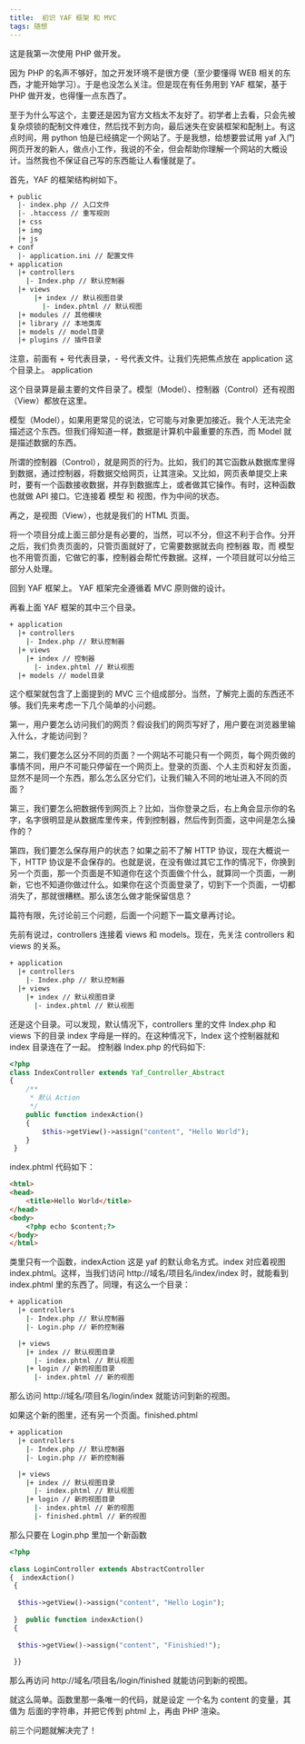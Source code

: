 ```yaml
---
title:  初识 YAF 框架 和 MVC
tags: 随想
---
```


这是我第一次使用 PHP 做开发。

因为 PHP 的名声不够好，加之开发环境不是很方便（至少要懂得 WEB 相关的东西，才能开始学习）。于是也没怎么关注。但是现在有任务用到 YAF 框架，基于 PHP 做开发，也得懂一点东西了。

至于为什么写这个，主要还是因为官方文档太不友好了。初学者上去看，只会先被复杂烦锁的配制文件难住，然后找不到方向，最后迷失在安装框架和配制上。有这点时间，用 python 怕是已经搞定一个网站了。于是我想，给想要尝试用 yaf 入门网页开发的新人，做点小工作，我说的不全，但会帮助你理解一个网站的大概设计。当然我也不保证自己写的东西能让人看懂就是了。

首先，YAF 的框架结构树如下。

```sh
+ public 
  |- index.php // 入口文件 
  |- .htaccess // 重写规则 
  |+ css 
  |+ img 
  |+ js 
+ conf 
  |- application.ini // 配置文件 
+ application 
  |+ controllers 
    |- Index.php // 默认控制器 
  |+ views 
      |+ index // 默认视图目录 
        |- index.phtml // 默认视图 
  |+ modules // 其他模块 
  |+ library // 本地类库 
  |+ models // model目录 
  |+ plugins // 插件目录
```
注意，前面有 + 号代表目录，- 号代表文件。让我们先把焦点放在 application 这个目录上。
application

这个目录算是最主要的文件目录了。模型（Model）、控制器（Control）还有视图（View）都放在这里。

模型（Model），如果用更常见的说法，它可能与对象更加接近。我个人无法完全描述这个东西。但我们得知道一样，数据是计算机中最重要的东西，而 Model 就是描述数据的东西。

所谓的控制器（Control），就是网页的行为。比如，我们的其它函数从数据库里得到数据，通过控制器，将数据交给网页，让其渲染。又比如，网页表单提交上来时，要有一个函数接收数据，并存到数据库上，或者做其它操作。有时，这种函数也就做 API 接口。它连接着 模型 和 视图，作为中间的状态。

再之，是视图（View），也就是我们的 HTML 页面。

将一个项目分成上面三部分是有必要的，当然，可以不分，但这不利于合作。分开之后，我们负责页面的，只管页面就好了，它需要数据就去向 控制器 取，而 模型 也不用管页面，它做它的事，控制器会帮忙传数据。这样，一个项目就可以分给三部分人处理。

回到 YAF 框架上。 YAF 框架完全遵循着 MVC 原则做的设计。

再看上面 YAF 框架的其中三个目录。


```sh
+ application 
  |+ controllers
    |- Index.php // 默认控制器 
  |+ views 
    |+ index // 控制器 
      |- index.phtml // 默认视图
  |+ models // model目录
```

这个框架就包含了上面提到的 MVC 三个组成部分。当然，了解完上面的东西还不够。我们先来考虑一下几个简单的小问题。

第一，用户要怎么访问我们的网页？假设我们的网页写好了，用户要在浏览器里输入什么，才能访问到？

第二，我们要怎么区分不同的页面？一个网站不可能只有一个网页，每个网页做的事情不同，用户不可能只停留在一个网页上。登录的页面、个人主页和好友页面，显然不是同一个东西，那么怎么区分它们，让我们输入不同的地址进入不同的页面？

第三，我们要怎么把数据传到网页上？比如，当你登录之后，右上角会显示你的名字，名字很明显是从数据库里传来，传到控制器，然后传到页面，这中间是怎么操作的？

第四，我们要怎么保存用户的状态？如果之前不了解 HTTP 协议，现在大概说一下，HTTP 协议是不会保存的。也就是说，在没有做过其它工作的情况下，你换到另一个页面，那一个页面是不知道你在这个页面做个什么，就算同一个页面，一刷新，它也不知道你做过什么。如果你在这个页面登录了，切到下一个页面，一切都消失了，那就很糟糕。那么该怎么做才能保留信息？

篇符有限，先讨论前三个问题，后面一个问题下一篇文章再讨论。

先前有说过，controllers 连接着 views 和 models。现在，先关注 controllers 和 views 的关系。

```sh
+ application 
  |+ controllers
    |- Index.php // 默认控制器 
  |+ views 
    |+ index // 默认视图目录
      |- index.phtml // 默认视图
```

还是这个目录。可以发现，默认情况下，controllers 里的文件 Index.php 和 views 下的目录 index 字母是一样的。在这种情况下，Index 这个控制器就和 index 目录连在了一起。 控制器 Index.php 的代码如下:

```php
<?php
class IndexController extends Yaf_Controller_Abstract
{
    /**
     * 默认 Action
     */
    public function indexAction()
    {
        $this->getView()->assign("content", "Hello World");
    }
 }
```

index.phtml 代码如下：

```html
<html>  
<head>  
    <title>Hello World</title>  
</head>  
<body>  
    <?php echo $content;?>  
</body>  
</html>
```

类里只有一个函数，indexAction 这是 yaf 的默认命名方式。index 对应着视图 index.phtml。这样，当我们访问 http://域名/项目名/index/index 时，就能看到 index.phtml 里的东西了。同理，有这么一个目录：

```sh
+ application 
  |+ controllers
    |- Index.php // 默认控制器 
    |- Login.php // 新的控制器 

  |+ views 
    |+ index // 默认视图目录
      |- index.phtml // 默认视图
    |+ login // 新的视图目录
      |- index.phtml // 新的视图
```

那么访问 http://域名/项目名/login/index 就能访问到新的视图。

如果这个新的图里，还有另一个页面。finished.phtml

```sh
+ application 
  |+ controllers
    |- Index.php // 默认控制器 
    |- Login.php // 新的控制器 

  |+ views 
    |+ index // 默认视图目录
      |- index.phtml // 默认视图
    |+ login // 新的视图目录
      |- index.phtml // 新的视图
      |- finished.phtml // 新的视图
```

那么只要在 Login.php 里加一个新函数

```php
<?php  
  
class LoginController extends AbstractController  
{  indexAction()  
 {
   
  $this->getView()->assign("content", "Hello Login");  
  
 }  public function indexAction()  
 { 
 
  $this->getView()->assign("content", "Finishied!");  
  
 }}
```

那么再访问 http://域名/项目名/login/finished 就能访问到新的视图。

就这么简单。函数里那一条唯一的代码，就是设定 一个名为 content 的变量，其值为 后面的字符串，并把它传到 phtml 上，再由 PHP 渲染。

前三个问题就解决完了！